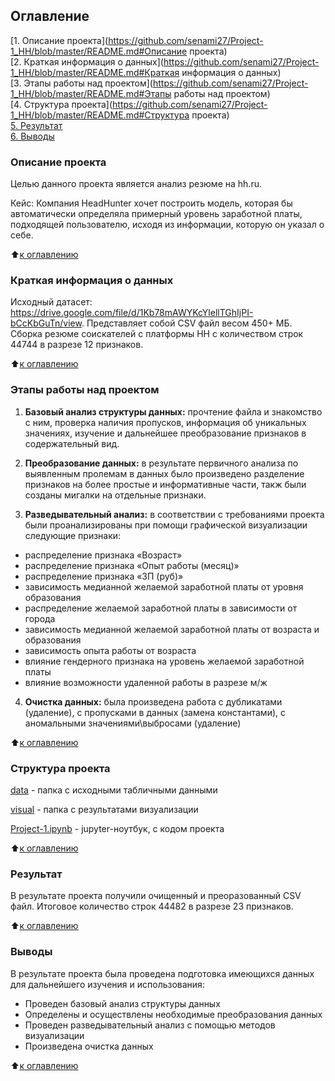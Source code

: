 ## Оглавление

[1. Описание проекта](https://github.com/senami27/Project-1_HH/blob/master/README.md#Описание проекта)\
[2. Краткая информация о данных](https://github.com/senami27/Project-1_HH/blob/master/README.md#Краткая информация о данных)\
[3. Этапы работы над проектом](https://github.com/senami27/Project-1_HH/blob/master/README.md#Этапы работы над проектом)\
[4. Структура проекта](https://github.com/senami27/Project-1_HH/blob/master/README.md#Структура проекта)\
[5. Результат](https://github.com/senami27/Project-1_HH/blob/master/README.md#Результат)\
[6. Выводы](https://github.com/senami27/Project-1_HH/blob/master/README.md#Выводы)

### Описание проекта

Целью данного проекта является анализ резюме на hh.ru.

Кейс: Компания HeadHunter хочет построить модель, которая бы автоматически определяла примерный уровень заработной платы, подходящей пользователю, исходя из информации, которую он указал о себе.

:arrow_up:[к оглавлению](https://github.com/senami27/Project-1_HH/blob/master/README.md#Оглавление)

### Краткая информация о данных

Исходный датасет: https://drive.google.com/file/d/1Kb78mAWYKcYlellTGhIjPI-bCcKbGuTn/view.
Представляет собой CSV файл весом 450+ МБ. Сборка резюме соискателей с платформы HH с количеством строк 44744 в разрезе 12 признаков.

:arrow_up:[к оглавлению](https://github.com/senami27/Project-1_HH/blob/master/README.md#Оглавление)

### Этапы работы над проектом

1) **Базовый анализ структуры данных:** прочтение файла и знакомство с ним, проверка наличия пропусков, информация об уникальных значениях, изучение и дальнейшее преобразование признаков в содержательный вид.

2) **Преобразование данных:** в результате первичного анализа по выявленным пролемам в данных было произведено разделение признаков на более простые и информативные части, такж были созданы мигалки на отдельные признаки.

3) **Разведывательный анализ:** в соответствии с требованиями проекта были проанализированы при помощи графической визуализации следующие признаки:
* распределение признака «Возраст»
* распределение признака «Опыт работы (месяц)»
* распределение признака «ЗП (руб)»
* зависимость медианной желаемой заработной платы от уровня образования
* распределение желаемой заработной платы в зависимости от города
* зависимость медианной желаемой заработной платы от возраста и образования
* зависимость опыта работы от возраста
* влияние гендерного признака на уровень желаемой заработной платы
* влияние возможности удаленной работы в разрезе м/ж

4) **Очистка данных:** была произведена работа с дубликатами (удаление), с пропусками в данных (замена константами), с аномальными значениями\выбросами (удаление)

:arrow_up:[к оглавлению](https://github.com/senami27/Project-1_HH/blob/master/README.md#Оглавление)

### Структура проекта

[data](https://github.com/senami27/Project-1_HH/blob/master/data) - папка с исходными табличными данными

[visual](https://github.com/senami27/Project-1_HH/blob/master/visual) - папка с результатами визуализации

[Project-1.ipynb](https://github.com/senami27/Project-1_HH/blob/master/Project-1.ipynb) - jupyter-ноутбук, с кодом проекта

:arrow_up:[к оглавлению](https://github.com/senami27/Project-1_HH/blob/master/README.md#Оглавление)

### Результат

В результате проекта получили очищенный и преоразованный CSV файл. Итоговое количество строк 44482 в разрезе 23 признаков.

:arrow_up:[к оглавлению](https://github.com/senami27/Project-1_HH/blob/master/README.md#Оглавление)

### Выводы

В результате проекта была проведена подготовка имеющихся данных для дальнейшего изучения и использования:
* Проведен базовый анализ структуры данных
* Определены и осуществлены необходимые преобразования данных
* Проведен разведывательный анализ с помощью методов визуализации
* Произведена очистка данных

:arrow_up:[к оглавлению](https://github.com/senami27/Project-1_HH/blob/master/README.md#Оглавление)

